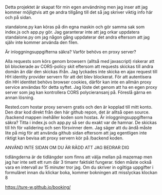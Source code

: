 Detta projektet är skapat för min egen användning men jag inser att jag kommer möjligtvis att ge andra tillgång till det så jag skriver viktig info här och på sidan.

standalone.py kan köras på din egna maskin och gör samma sak som index.js och app.py gör.
Jag garanterar inte att jag orkar uppdatera standalone.py om jag någon gång uppdaterar det andra eftersom att jag själv inte kommer använda den filen.

Är inloggningsuppgifterna säkra?
Varför behövs en proxy server?

Alla requests som körs genom browsern (alltså med javascript) riskerar att bli blockerade av CORS-policy skit eftersom att requests skickas till andra domän än där den skickas ifrån. Jag lyckades inte skicka en ajax request till HH identity provider servern för att det blev blockerat. För att autentisera din HH identitet behövs browser cookies, därför kan inte en allmän proxy service användas för detta syftet. Jag löste det genom att ha en egen proxy server som jag kan kontrollera CORS polycieransanj på. Föreslå gärna en annan lösning.

Rested.com hostar proxy servern gratis och den är kopplad till mitt konto. Den drar kod direkt från den här github repon, det är alltså open source. /backend mappen inehåller koden som hostas. Är inloggningsuppgifterna säkra? Titta i index.js och app.py så ser du exakt var de hamnar. De skickas till hh för validering och sen försvinner dem. Jag säger att du ändå måste lite på mig för att använda github sidan eftersom att jag egentligen inte riktigt kan bevisa att proxy servern kör på /backend koden.


ANVÄND INTE SIDAN OM DU ÄR RÄDD ATT JAG BEDRAR DIG


tidlängderna är de tidlängder som finns att välja mellan på mazemap men jag har inte sett ett rum där 3 timamr faktiskt fungerar. tiden måste också vara en intervall av 15 minuter tror jag. Om du skriver in ogiltiga uppgifter i formuläret innan du klickar boka, kommer bokningen att misslyckas klockan 8

https://ture-w.github.io/booking/

